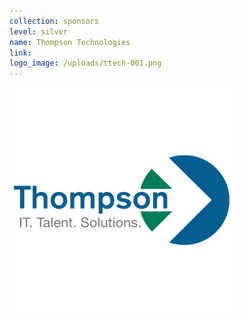 ```yaml
---
collection: sponsors
level: silver
name: Thompson Technologies
link:
logo_image: /uploads/ttech-001.png
---
```



![](/uploads/versions/ttech-001---x----360-360x---.png)